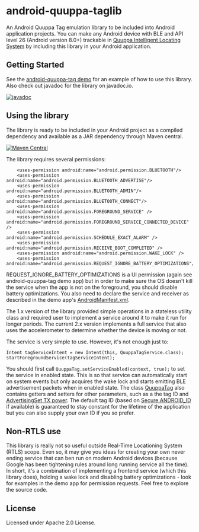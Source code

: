 # android-quuppa-taglib

An Android Quuppa Tag emulation library to be included into Android application projects. You can make any Android device with BLE and API level 26 (Android version 8.0+) trackable in [Quuppa Intelligent Locating System](https://www.quuppa.com/) by including this library in your Android application.

## Getting Started

See the [android-quuppa-tag demo](https://github.com/quuppalabs/demo-android-quuppa-tag) for an example of how to use this library. Also check out javadoc for the library on javadoc.io.

[![javadoc](https://javadoc.io/badge2/com.quuppa/android-quuppa-taglib/javadoc.svg)](https://javadoc.io/doc/com.quuppa/android-quuppa-taglib) 

## Using the library

The library is ready to be included in your Android project as a compiled dependency and available as a JAR dependency through Maven central.

[![Maven Central](https://maven-badges.herokuapp.com/maven-central/com.quuppa/android-quuppa-taglib/badge.svg)](https://maven-badges.herokuapp.com/maven-central/com.quuppa/android-quuppa-taglib)

The library requires several permissions:

```
    <uses-permission android:name="android.permission.BLUETOOTH"/>
    <uses-permission android:name="android.permission.BLUETOOTH_ADVERTISE"/>
    <uses-permission android:name="android.permission.BLUETOOTH_ADMIN"/>
    <uses-permission android:name="android.permission.BLUETOOTH_CONNECT"/>
    <uses-permission android:name="android.permission.FOREGROUND_SERVICE" />
    <uses-permission android:name="android.permission.FOREGROUND_SERVICE_CONNECTED_DEVICE" />
    <uses-permission android:name="android.permission.SCHEDULE_EXACT_ALARM" />
    <uses-permission android:name="android.permission.RECEIVE_BOOT_COMPLETED" />
    <uses-permission android:name="android.permission.WAKE_LOCK" />
    <uses-permission android:name="android.permission.REQUEST_IGNORE_BATTERY_OPTIMIZATIONS"/>
```
REQUEST_IGNORE_BATTERY_OPTIMIZATIONS is a UI permission (again see android-quuppa-tag demo app) but in order to make sure the OS doesn't kill the service when the app is not on the foreground, you should disable battery optimizations. You also need to declare the service and receiver as described in the demo app's [AndroidManifest.xml](https://github.com/quuppalabs/demo-android-quuppa-tag/blob/main/src/main/AndroidManifest.xml).

The 1.x version of the library provided simple operations in a stateless utility class and required user to implement a service around it to make it run for longer periods. The current 2.x version implements a full service that also uses the accelerometer to determine whether the device is moving or not.

The service is very simple to use. However, it's not enough just to:

```
Intent tagServiceIntent = new Intent(this, QuuppaTagService.class);
startForegroundService(tagServiceIntent);
```

You should first call `QuuppaTag.setServiceEnabled(context, true);` to set the service in enabled state. This is so that service can automatically start on system events but only acquires the wake lock and starts emitting BLE advertisement packets when in enabled state. The class [QuuppaTag](https://github.com/quuppalabs/android-quuppa-taglib/blob/main/src/main/java/com/quuppa/tag/QuuppaTag.java) also contains getters and setters for other parameters, such as a the tag ID and [AdvertisingSet TX power](https://developer.android.com/reference/android/bluetooth/le/AdvertisingSetParameters). The default tag ID (based on [Secure.ANDROID_ID](https://developer.android.com/reference/android/provider/Settings.Secure#ANDROID_ID) if available) is guaranteed to stay constant for the lifetime of the application but you can also supply your own ID if you so prefer.

## Non-RTLS use

This library is really not so useful outside Real-Time Locationing System (RTLS) scope. Even so, it may give you ideas for creating your own never ending service that can ben run on modern Android devices (because Google has been tightening rules around long running service all the time). In short, it's a combination of implementing a frontend service (which this library does), holding a wake lock and disabling battery optimizations - look for examples in the demo app for permission requests. Feel free to explore the source code.

## License

Licensed under Apache 2.0 License.

